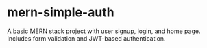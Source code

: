 # mern-simple-auth
A basic MERN stack project with user signup, login, and home page. Includes form validation and JWT-based authentication.
